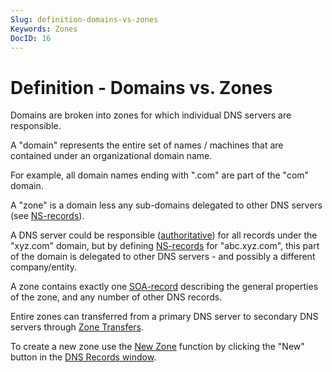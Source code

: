 ```yaml
---
Slug: definition-domains-vs-zones
Keywords: Zones
DocID: 16
---
```

# Definition - Domains vs. Zones

Domains are broken into zones for which individual DNS servers are responsible.

A "domain" represents the entire set of names / machines that are contained under an organizational domain name.

For example, all domain names ending with ".com" are part of the "com" domain.

A "zone" is a domain less any sub-domains delegated to other DNS servers (see [NS-records](rec_ns.md)).

A DNS server could be responsible ([authoritative](df_authoritative.md)) for all records under the "xyz.com" domain, but by defining [NS-records](rec_ns.md) for "abc.xyz.com", this part of the domain is delegated to other DNS servers - and possibly a different company/entity.

A zone contains exactly one [SOA-record](rec_soa.md) describing the general properties of the zone, and any number of other DNS records.

Entire zones can transferred from a primary DNS server to secondary DNS servers through [Zone Transfers](df_zonetransfer.md).

To create a new zone use the [New Zone](wd_newzone.md) function by clicking the "New" button in the [DNS Records window](wd_records.md).

